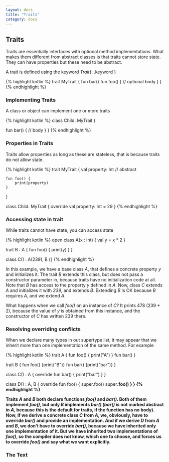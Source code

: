 ```yaml
---
layout: docs
title: "Traits"
category: docs
---
```


## Traits

Traits are essentially interfaces with optional method implementations. What makes them different from abstract classes is that traits
cannot store state. They can have properties but these need to be abstract.

A trait is defined using the keyword *Trait*{: .keyword }

{% highlight kotlin %}
trait MyTrait {
    fun bar()
    fun foo() {
      // optional body
    }
}
{% endhighlight %}

### Implementing Traits

A class or object can implement one or more traits

{% highlight kotlin %}
class Child: MyTrait {

   fun bar() {
      // body
   }
}
{% endhighlight %}

### Properties in Traits

Traits allow properties as long as these are stateless, that is because traits do not allow state.

{% highlight kotlin %}
trait MyTrait {
    val property: Int // abstract

    fun foo() {
        print(property)
    }
}

class Child: MyTrait {
    override val property: Int = 29
}
{% endhighlight %}

### Accessing state in trait

While traits cannot have state, you can access state

{% highlight kotlin %}
open class A(x : Int) {
  val y = x * 2
}

trait B : A {
  fun foo() {
    print(y)
  }
}

class C() : A(239), B {}
{% endhighlight %}

In this example, we have a base class *A*, that defines a concrete property *y* and initializes it.
The trait *B* extends this class, but does not pass a constructor parameter in, because traits have no initialization code at all.
Note that *B* has access to the property *y* defined in *A*. Now, class *C* extends *A* and initializes it with *239*, and extends *B*.
Extending *B* is OK because *B* requires *A*, and we extend *A*.

What happens when we call *foo()* on an instance of *C*?
It prints 478 (239 * 2), because the value of *y* is obtained from this instance, and the constructor of *C* has written 239 there.

### Resolving overriding conflicts

When we declare many types in out supertype list, it may appear that we inherit more than one implementation of the same method. For example

{% highlight kotlin %}
trait A {
  fun foo() { print("A") }
  fun bar()
}

trait B {
  fun foo() {print("B")}
  fun bar() {print("bar")}
}

class C() : A {
  override fun bar() { print("bar") }
}

class D() : A, B {
  override fun foo() {
    super<A>.foo()
    super<B>.foo()
  }
}
{% endhighlight %}

Traits *A* and *B* both declare functions *foo()* and *bar()*. Both of them implement *foo()*, but only *B* implements *bar()* (*bar()* is not marked abstract in *A*,
because this is the default for traits, if the function has no body). Now, if we derive a concrete class *C* from *A*, we, obviously, have to override *bar()* and provide
an implementation. And if we derive *D* from *A* and *B*, we don’t have to override *bar()*, because we have inherited only one implementation of it.
But we have inherited two implementations of *foo()*, so the compiler does not know, which one to choose, and forces us to override *foo()* and say what we want explicitly.





### The Text
